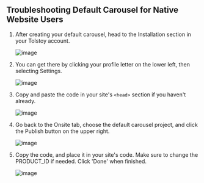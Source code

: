 ## Troubleshooting Default Carousel for Native Website Users

1. After creating your default carousel, head to the Installation section in your Tolstoy account.

   ![image](https://github.com/user-attachments/assets/6cc5ee19-1936-41dd-a662-46c7fba1ad0b)

2. You can get there by clicking your profile letter on the lower left, then selecting Settings.

   ![image](https://github.com/user-attachments/assets/fbaa2931-4afa-4b6b-96a1-b1b2296ee391)

3. Copy and paste the code in your site's `<head>` section if you haven't already.

   ![image](https://github.com/user-attachments/assets/096377d6-cbbc-459b-a041-ad6a3c7debe8)

4. Go back to the Onsite tab, choose the default carousel project, and click the Publish button on the upper right.

   ![image](https://github.com/user-attachments/assets/fa0324a7-1ebb-4b64-a4d6-67e83f484366)

5. Copy the code, and place it in your site's code. Make sure to change the PRODUCT_ID if needed. Click 'Done' when finished.

   ![image](https://github.com/user-attachments/assets/748128ea-847a-46c1-a6b1-2a5a56b1f369)
